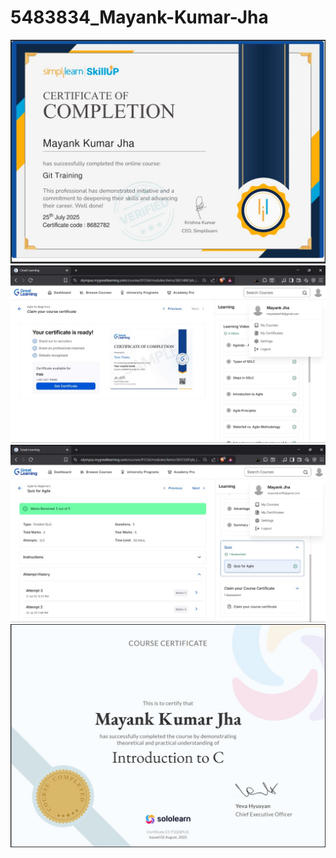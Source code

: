 # 5483834_Mayank-Kumar-Jha
![Screenshot](images/Git%20Certificate%20ss.jpg)
![Screenshot](images/SDLC_Certificate.jpg)
![Screenshot](images/SDLC_Quiz-marks.jpg)
![Screenshot](C-Language/intro_to_C.jpg)

